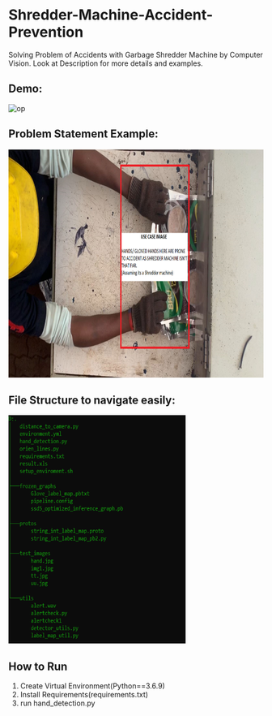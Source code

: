 # Shredder-Machine-Accident-Prevention
Solving Problem of Accidents with Garbage Shredder Machine by Computer Vision. Look at Description for more details and examples.

## Demo:
![op](OpScreenShots/op.gif)

## Problem Statement Example:
<img src="OpScreenShots/useCase.png" width="650" height="450">

## File Structure to navigate easily:
<img src="OpScreenShots/folderTree.PNG" width="350" height="450">

## How to Run
1. Create Virtual Environment(Python==3.6.9)
2. Install Requirements(requirements.txt)
3. run hand_detection.py

